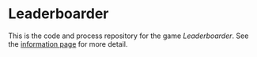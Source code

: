 # Leaderboarder

This is the code and process repository for the game *Leaderboarder*. See the [information page](info/) for more detail.
